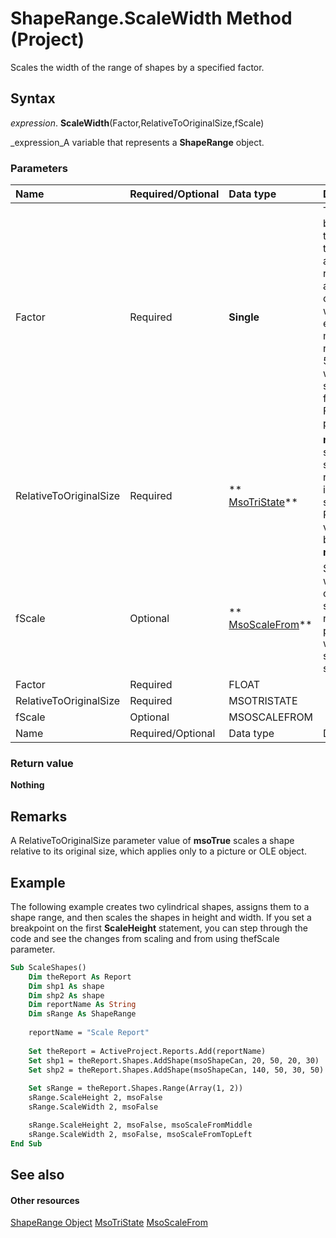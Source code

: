 
# ShapeRange.ScaleWidth Method (Project)
Scales the width of the range of shapes by a specified factor.

## Syntax

 _expression_. **ScaleWidth**(Factor,RelativeToOriginalSize,fScale)

 _expression_A variable that represents a  **ShapeRange** object.


### Parameters



|**Name**|**Required/Optional**|**Data type**|**Description**|
|:-----|:-----|:-----|:-----|
|Factor|Required| **Single**|The ratio between the width of the shape after you resize it and the current width. For example, to make a rectangle 50 percent wider, specify 1.5 for the Factor parameter.|
|RelativeToOriginalSize|Required| ** [MsoTriState](http://msdn.microsoft.com/en-us/library/office/ff860737%28v=office.15%29)**| **msoFalse** scales each shape relative to its current size. For Project, the value must be **msoFalse**.|
|fScale|Optional| ** [MsoScaleFrom](http://msdn.microsoft.com/en-us/library/office/ff863348%28v=office.15%29)**|Specifies which part of the shape retains its position when the shape is scaled.|
|Factor|Required|FLOAT||
|RelativeToOriginalSize|Required|MSOTRISTATE||
|fScale|Optional|MSOSCALEFROM||
|Name|Required/Optional|Data type|Description|

### Return value

 **Nothing**


## Remarks

A RelativeToOriginalSize parameter value of **msoTrue** scales a shape relative to its original size, which applies only to a picture or OLE object.


## Example

The following example creates two cylindrical shapes, assigns them to a shape range, and then scales the shapes in height and width. If you set a breakpoint on the first  **ScaleHeight** statement, you can step through the code and see the changes from scaling and from using thefScale parameter.


```vb
Sub ScaleShapes()
    Dim theReport As Report
    Dim shp1 As shape
    Dim shp2 As shape
    Dim reportName As String
    Dim sRange As ShapeRange
    
    reportName = "Scale Report"
    
    Set theReport = ActiveProject.Reports.Add(reportName)
    Set shp1 = theReport.Shapes.AddShape(msoShapeCan, 20, 50, 20, 30)
    Set shp2 = theReport.Shapes.AddShape(msoShapeCan, 140, 50, 30, 50)
        
    Set sRange = theReport.Shapes.Range(Array(1, 2))
    sRange.ScaleHeight 2, msoFalse
    sRange.ScaleWidth 2, msoFalse

    sRange.ScaleHeight 2, msoFalse, msoScaleFromMiddle
    sRange.ScaleWidth 2, msoFalse, msoScaleFromTopLeft
End Sub
```


## See also


#### Other resources


 [ShapeRange Object](315031aa-4b8c-424b-26e7-ce15897beb05.md)
 [MsoTriState](http://msdn.microsoft.com/en-us/library/office/ff860737%28v=office.15%29)
 [MsoScaleFrom](http://msdn.microsoft.com/en-us/library/office/ff863348%28v=office.15%29)
